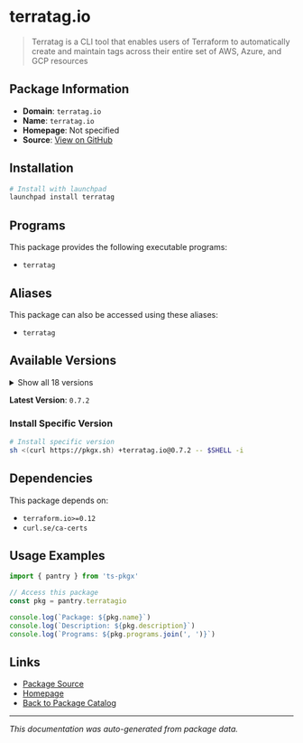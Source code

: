# terratag.io

> Terratag is a CLI tool that enables users of Terraform to automatically create and maintain tags across their entire set of AWS, Azure, and GCP resources

## Package Information

- **Domain**: `terratag.io`
- **Name**: `terratag.io`
- **Homepage**: Not specified
- **Source**: [View on GitHub](https://github.com/pkgxdev/pantry/tree/main/projects/terratag.io/package.yml)

## Installation

```bash
# Install with launchpad
launchpad install terratag
```

## Programs

This package provides the following executable programs:

- `terratag`

## Aliases

This package can also be accessed using these aliases:

- `terratag`

## Available Versions

<details>
<summary>Show all 18 versions</summary>

- `0.7.2`, `0.7.1`, `0.7.0`, `0.6.1`, `0.6.0`
- `0.5.3`, `0.5.2`, `0.5.1`, `0.5.0`, `0.4.1`
- `0.4.0`, `0.3.5`, `0.3.4`, `0.3.3`, `0.3.2`
- `0.3.1`, `0.3.0`, `0.2.6`

</details>

**Latest Version**: `0.7.2`

### Install Specific Version

```bash
# Install specific version
sh <(curl https://pkgx.sh) +terratag.io@0.7.2 -- $SHELL -i
```

## Dependencies

This package depends on:

- `terraform.io>=0.12`
- `curl.se/ca-certs`

## Usage Examples

```typescript
import { pantry } from 'ts-pkgx'

// Access this package
const pkg = pantry.terratagio

console.log(`Package: ${pkg.name}`)
console.log(`Description: ${pkg.description}`)
console.log(`Programs: ${pkg.programs.join(', ')}`)
```

## Links

- [Package Source](https://github.com/pkgxdev/pantry/tree/main/projects/terratag.io/package.yml)
- [Homepage](#)
- [Back to Package Catalog](../package-catalog.md)

---

*This documentation was auto-generated from package data.*
